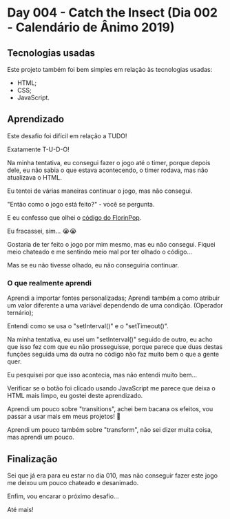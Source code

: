 # Day 004 - Catch the Insect (Dia 002 - Calendário de Ânimo 2019)

## Tecnologias usadas
 Este projeto também foi bem simples em relação às tecnologias usadas:

 - HTML;
 - CSS;
 - JavaScript.

## Aprendizado
 Este desafio foi difícil em relação a TUDO!

 Exatamente T-U-D-O!

 Na minha tentativa, eu consegui fazer o jogo até o timer, porque depois dele, eu não sabia o que estava acontecendo, o timer rodava, mas não atualizava o HTML.

 Eu tentei de várias maneiras continuar o jogo, mas não consegui.

 "Então como o jogo está feito?" - você se pergunta.

 E eu confesso que olhei o [código do FlorinPop](https://codepen.io/FlorinPop17/pen/NWKELoq).

 Eu fracassei, sim... 😭😭

 Gostaria de ter feito o jogo por mim mesmo, mas eu não consegui. Fiquei meio chateado e me sentindo meio mal por ter olhado o código...

 Mas se eu não tivesse olhado, eu não conseguiria continuar.

### O que realmente aprendi
 Aprendi a importar fontes personalizadas;
 Aprendi também a como atribuir um valor diferente a uma variável dependendo de uma condição. (Operador ternário);

 Entendi como se usa o "setInterval()" e o "setTimeout()".

 Na minha tentativa, eu usei um "setInterval()" seguido de outro, eu acho que isso fez com que eu não prosseguisse, porque parece que duas destas funções seguida uma da outra no código não faz muito bem o que a gente quer.

 Eu pesquisei por que isso acontecia, mas não entendi muito bem...

 Verificar se o botão foi clicado usando JavaScript me parece que deixa o HTML mais limpo, eu gostei deste aprendizado.

 Aprendi um pouco sobre "transitions", achei bem bacana os efeitos, vou passar a usar mais em meus projetos! 🤩

 Aprendi um pouco também sobre "transform", não sei dizer muita coisa, mas aprendi um pouco.

## Finalização
 Sei que já era para eu estar no dia 010, mas não conseguir fazer este jogo me deixou um pouco chateado e desanimado.

 Enfim, vou encarar o próximo desafio...

 Até mais!
